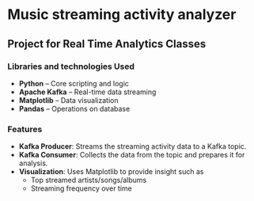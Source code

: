 # Music streaming activity analyzer
## Project for Real Time Analytics Classes


### Libraries and technologies Used

- **Python** – Core scripting and logic
- **Apache Kafka** – Real-time data streaming
- **Matplotlib** – Data visualization
- **Pandas** – Operations on database


### Features

- **Kafka Producer**: Streams the streaming activity data to a Kafka topic.
- **Kafka Consumer**: Collects the data from the topic and prepares it for analysis.
- **Visualization**: Uses Matplotlib to provide insight such as
  - Top streamed artists/songs/albums
  - Streaming frequency over time
 
    

